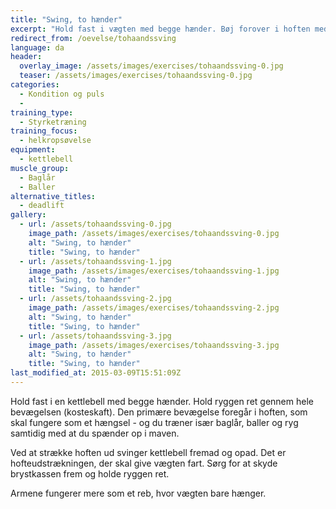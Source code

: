 ```yaml
---
title: "Swing, to hænder"
excerpt: "Hold fast i vægten med begge hænder. Bøj forover i hoften med let bøjede knæ og ret ryg, og hold vægten mellem benene. Herfra svinger du vægten fremad og opad ved at strække hofte og knæ samtidig. Armene er i princippet bare snore, der holder vægten fast. Som udgangspunkt skal vægten lidt over vandret."
redirect_from: /oevelse/tohaandssving
language: da
header:
  overlay_image: /assets/images/exercises/tohaandssving-0.jpg
  teaser: /assets/images/exercises/tohaandssving-0.jpg
categories:
  - Kondition og puls
  - 
training_type: 
  - Styrketræning
training_focus: 
  - helkropsøvelse
equipment:
  - kettlebell
muscle_group:
  - Baglår
  - Baller
alternative_titles:
  - deadlift
gallery:
  - url: /assets/tohaandssving-0.jpg
    image_path: /assets/images/exercises/tohaandssving-0.jpg
    alt: "Swing, to hænder"
    title: "Swing, to hænder"
  - url: /assets/tohaandssving-1.jpg
    image_path: /assets/images/exercises/tohaandssving-1.jpg
    alt: "Swing, to hænder"
    title: "Swing, to hænder"
  - url: /assets/tohaandssving-2.jpg
    image_path: /assets/images/exercises/tohaandssving-2.jpg
    alt: "Swing, to hænder"
    title: "Swing, to hænder"
  - url: /assets/tohaandssving-3.jpg
    image_path: /assets/images/exercises/tohaandssving-3.jpg
    alt: "Swing, to hænder"
    title: "Swing, to hænder"
last_modified_at: 2015-03-09T15:51:09Z
---
```


Hold fast i en kettlebell med begge hænder. Hold ryggen ret gennem hele bevægelsen (kosteskaft). Den primære bevægelse foregår i hoften, som skal fungere som et hængsel - og du træner især baglår, baller og ryg samtidig med at du spænder op i maven.

Ved at strække hoften ud svinger kettlebell fremad og opad. Det er hofteudstrækningen, der skal give vægten fart. Sørg for at skyde brystkassen frem og holde ryggen ret.

Armene fungerer mere som et reb, hvor vægten bare hænger.
